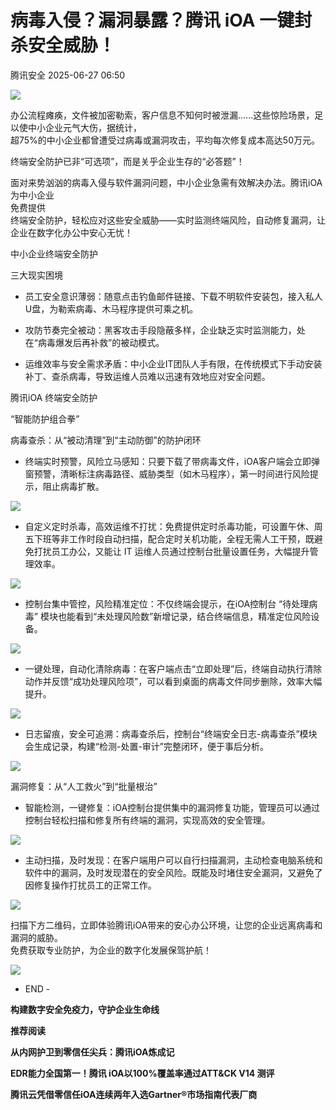 #  病毒入侵？漏洞暴露？腾讯 iOA 一键封杀安全威胁！  
 腾讯安全   2025-06-27 06:50  
  
![](https://mmbiz.qpic.cn/mmbiz_png/OJbMFMZkdemy1zKCm0MNjjKj6t1W2VlDT7TClbbmboLKA4epoc3bhsXcJERwDBiaYWhZG7qoDDxeQCKibGO2p22g/640?wx_fmt=png&from=appmsg "")  
  
  
办公流程瘫痪，文件被加密勒索，客户信息不知何时被泄漏......这些惊险场景，足以使中小企业元气大伤，据统计，  
超75%的中小企业都曾遭受过病毒或漏洞攻击，平均每次修复成本高达50万元。  
  
  
终端安全防护已非“可选项”，而是关乎企业生存的“必答题”！  
  
  
面对来势汹汹的病毒入侵与软件漏洞问题，中小企业急需有效解决办法。腾讯iOA为中小企业  
免费提供  
终端安全防护，轻松应对这些安全威胁——实时监测终端风险，自动修复漏洞，让企业在数字化办公中安心无忧！  
  
中小企业终端安全防护  
  
三大现实困境  
  
  
- 员工安全意识薄弱：随意点击钓鱼邮件链接、下载不明软件安装包，接入私人U盘，为勒索病毒、木马程序提供可乘之机。  
  
- 攻防节奏完全被动：黑客攻击手段隐蔽多样，企业缺乏实时监测能力，处在“病毒爆发后再补救”的被动模式。  
  
- 运维效率与安全需求矛盾：中小企业IT团队人手有限，在传统模式下手动安装补丁、查杀病毒，导致运维人员难以迅速有效地应对安全问题。  
  
腾讯iOA 终端安全防护  
  
“智能防护组合拳”  
  
  
  
病毒查杀：从“被动清理”到“主动防御”的防护闭环  
  
- 终端实时预警，风险立马感知：只要下载了带病毒文件，iOA客户端会立即弹窗预警，清晰标注病毒路径、威胁类型（如木马程序），第一时间进行风险提示，阻止病毒扩散。  
  
![](https://mmbiz.qpic.cn/mmbiz_png/OJbMFMZkdemJIibmVd2Q9wKB6IQcC37geibgttiblj4ANUNqbVEXeVkqOmXk6VOy8maJEA5Wpib1XttUvnIno9m5pg/640?wx_fmt=png&from=appmsg "")  
  
- 自定义定时杀毒，高效运维不打扰：免费提供定时杀毒功能，可设置午休、周五下班等非工作时段自动扫描，配合定时关机功能，全程无需人工干预，既避免打扰员工办公，又能让 IT 运维人员通过控制台批量设置任务，大幅提升管理效率。  
  
![](https://mmbiz.qpic.cn/mmbiz_png/OJbMFMZkdemJIibmVd2Q9wKB6IQcC37gemxOIf5lV4mqblUOE26j4nZKujiaybzB8EJa4xOAfTJRNv0rDLF8GZbQ/640?wx_fmt=png&from=appmsg "")  
  
- 控制台集中管控，风险精准定位：不仅终端会提示，在iOA控制台 “待处理病毒” 模块也能看到“未处理风险数”新增记录，结合终端信息，精准定位风险设备。  
  
![](https://mmbiz.qpic.cn/mmbiz_png/OJbMFMZkdemJIibmVd2Q9wKB6IQcC37ge7s5o1mBoiaJCTkEvYFm5sYWl7xsFiaG0JQfE1ht3XXIico4yMlKfffLpg/640?wx_fmt=png&from=appmsg "")  
  
- 一键处理，自动化清除病毒：在客户端点击“立即处理”后，终端自动执行清除动作并反馈“成功处理风险项”，可以看到桌面的病毒文件同步删除，效率大幅提升。  
  
![](https://mmbiz.qpic.cn/mmbiz_png/OJbMFMZkdemJIibmVd2Q9wKB6IQcC37geMu2ZUhNlLb62Yic5RY0vVoMPv9naGHYGy1sgyksc98YRQ4ZbNfascJA/640?wx_fmt=png&from=appmsg "")  
  
- 日志留痕，安全可追溯：病毒查杀后，控制台“终端安全日志-病毒查杀”模块会生成记录，构建“检测-处置-审计”完整闭环，便于事后分析。  
  
![](https://mmbiz.qpic.cn/mmbiz_png/OJbMFMZkdemJIibmVd2Q9wKB6IQcC37ge3ZQEL7k6qALulA6icSQboZJmtGa0q2AjrOkJn185FYmCibwsndBPoMkQ/640?wx_fmt=png&from=appmsg "")  
  
  
漏洞修复：从“人工救火”到“批量根治”  
  
- 智能检测，一键修复：iOA控制台提供集中的漏洞修复功能，管理员可以通过控制台轻松扫描和修复所有终端的漏洞，实现高效的安全管理。  
  
![](https://mmbiz.qpic.cn/mmbiz_png/OJbMFMZkdemJIibmVd2Q9wKB6IQcC37geXboQN4gpnuxZjsS1IkHZXaYxMfzhoG1G5hYTxHrvMoOGjaT0UhZEcQ/640?wx_fmt=png&from=appmsg "")  
  
- 主动扫描，及时发现：在客户端用户可以自行扫描漏洞，主动检查电脑系统和软件中的漏洞，及时发现潜在的安全风险。既能及时堵住安全漏洞，又避免了因修复操作打扰员工的正常工作。  
  
![](https://mmbiz.qpic.cn/mmbiz_png/OJbMFMZkdemJIibmVd2Q9wKB6IQcC37gej44iajSnqRPjoEbDHrgXMcdY2bRlkyoyFJJBWaHickawTAXauLteEkTA/640?wx_fmt=png&from=appmsg "")  
  
  
扫描下方二维码，立即体验腾讯iOA带来的安心办公环境，让您的企业远离病毒和漏洞的威胁。  
免费获取专业防护，为企业的数字化发展保驾护航！  
  
  
![](https://mmbiz.qpic.cn/mmbiz_png/OJbMFMZkdemJIibmVd2Q9wKB6IQcC37ge1F4wUn5vsSndxqgKnCSg1O4mYscc56Q9yU1KHvaEdhnJKtYY5qYicTw/640?wx_fmt=png&from=appmsg "")  
  
  
  
- END -  
  
  
**构建数字安全免疫力，守护企业生命线**  
  
  
**推荐阅读**  
  
[](http://mp.weixin.qq.com/s?__biz=Mzg5OTE4NTczMQ==&mid=2247511216&idx=1&sn=ec603700621fc67da8814477de2b782a&chksm=c055c19cf722488abbb453fc1038f90779c712635aca34eb01c887195f904d3556d57e5a9a4a&scene=21#wechat_redirect)  
  
**从内网护卫到零信任尖兵：腾讯iOA炼成记**  
  
[](http://mp.weixin.qq.com/s?__biz=Mzg5OTE4NTczMQ==&mid=2247513958&idx=1&sn=b33c5e0bfe28e0ab8a47e1766b734bfa&chksm=c055da4af722535c000bffe32181556db159bb2eb1b3c5813c9886ba624d0fecbec7dd79521d&scene=21#wechat_redirect)  
  
**EDR能力全国第一！腾讯 iOA以100%覆盖率通过ATT&CK V14 测评**  
  
[](https://mp.weixin.qq.com/s?__biz=Mzg5OTE4NTczMQ==&mid=2247525147&idx=1&sn=42160fd1f5b53bfa4c3ec5f1b635b77b&scene=21#wechat_redirect)  
  
**腾讯云凭借零信任iOA连续两年入选Gartner®市场指南代表厂商**  
  
  
  
